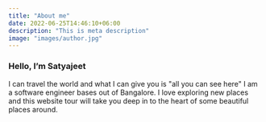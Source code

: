 ```yaml
---
title: "About me"
date: 2022-06-25T14:46:10+06:00
description: "This is meta description"
image: "images/author.jpg"
---
```


### Hello, I’m **Satyajeet**

I can travel the world and what  I can give you is "all you can see here"
I am a software engineer bases out of Bangalore. I love exploring new places and this website tour will take you deep in to the heart of some beautiful places around.